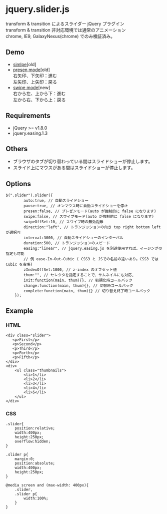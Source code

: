 # jquery.slider.js

transform & transition によるスライダー jQuery プラグイン  
transform & transition 非対応環境では通常のアニメーション  
chrome, IE9, GalaxyNexus(chrome) でのみ検証済み。

##  Demo

- [simlpe](http://jsrun.it/kkeisuke/n7iO)[old]
- [presen mode](http://jsrun.it/kkeisuke/ttJM)[old]  
右矢印、下矢印：進む  
左矢印、上矢印：戻る
- [swipe mode](http://jsrun.it/kkeisuke/wvHX)[new]  
右から左、上から下：進む  
左から右、下から上：戻る

## Requirements

- jQuery >= v1.8.0
- jquery.easing.1.3

## Others

- ブラウザのタブが切り替わっている間はスライドショーが停止します。
- スライド上にマウスがある間はスライドショーが停止します。

##  Options

    $(".slider").slider({
            auto:true, // 自動スライドショー
            pause:true, // オンマウス時に自動スライドショーを停止
            presen:false, // プレゼンモード(auto が強制的に false になります)
            swipe:false, // スワイプモード(auto が強制的に false になります)
            swipeOffSet:10, // スワイプ時の無効距離
            direction:"left", // トランジッションの向き top right bottom left が選択可 
            interval:3000, // 自動スライドショーのインターバル
            duration:500, // トランジッションのスピード
            easing:"linear", // jquery.easing.js を別途使用すれば、イージングの指定も可能
            // 例 ease-In-Out-Cubic ( CSS3 と JSでの名前の違いあり。CSS3 では Cubic を省略)
            zIndexOffSet:1000, // z-index のオフセット値
            thum:"", // セレクタを指定することで、サムネイルにも対応,
            init:function(main, thum){}, // 初期化時コールバック
            change:function(main, thum){}, // 切替時コールバック
            complete:function(main, thum){} // 切り替え終了時コールバック
        });

## Example

### HTML

    <div class="slider">
       <p>First</p>
       <p>Second</p>
       <p>Third</p>
       <p>Forth</p>
       <p>Fifth</p>
    </div>
    <div>
        <ul class="thumbnails">
            <li>1</li>
            <li>2</li>
            <li>3</li>
            <li>4</li>
            <li>5</li>
        </ul>
    </div>

### CSS

    .slider{
        position:relative;
        width:400px;
        height:250px;
        overflow:hidden;
    }

    .slider p{
        margin:0;
        position:absolute;
        width:400px;
        height:250px;
    }

    @media screen and (max-width: 400px){
        .slider,
        .slider p{
            width:100%;
        }
    }
